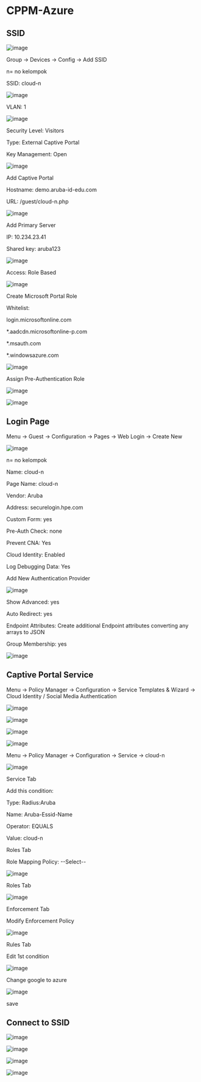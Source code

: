 # CPPM-Azure

## SSID

![image](https://github.com/aruba-id-edu/guide/assets/137608707/917dd7de-ed0e-41af-9a5b-d6b7fe25da0a)

Group -> Devices -> Config -> Add SSID

n= no kelompok

SSID: cloud-n

![image](https://github.com/aruba-id-edu/guide/assets/137608707/b17cf7fd-1d3b-4ef5-92bc-fd674bbae42c)

VLAN: 1

![image](https://github.com/aruba-id-edu/guide/assets/137608707/531f3776-bdf6-4571-8d7a-388323d8a04c)

Security Level: Visitors

Type: External Captive Portal

Key Management: Open

![image](https://github.com/aruba-id-edu/guide/assets/137608707/ed2587d0-3bf5-49d0-86e7-8a46c6250bd6)

Add Captive Portal

Hostname: demo.aruba-id-edu.com

URL: /guest/cloud-n.php

![image](https://github.com/aruba-id-edu/guide/assets/137608707/a14a0127-f485-4f8a-83c8-e33788fca38f)

Add Primary Server

IP: 10.234.23.41

Shared key: aruba123

![image](https://github.com/aruba-id-edu/guide/assets/137608707/89b1bc69-5784-44d5-a1a0-e8cd570d9b53)


Access: Role Based

![image](https://github.com/aruba-id-edu/guide/assets/137608707/0435ca7d-c684-46a5-8652-f44c4b609862)

Create Microsoft Portal Role

Whitelist:

login.microsoftonline.com

*.aadcdn.microsoftonline-p.com

*.msauth.com

*.windowsazure.com

![image](https://github.com/aruba-id-edu/guide/assets/137608707/fd2f5bfc-b7b0-4e72-863c-725dfd9bb0bc)

Assign Pre-Authentication Role

![image](https://github.com/aruba-id-edu/guide/assets/137608707/1ab2caee-77c2-4dfc-83ec-382d052f8464)

![image](https://github.com/aruba-id-edu/guide/assets/137608707/127f919e-0a3b-4655-b50e-a1e7e4d5e767)

## Login Page

Menu -> Guest -> Configuration -> Pages -> Web Login -> Create New

![image](https://github.com/aruba-id-edu/guide/assets/137608707/c12dcadc-f713-4629-936c-b65367ad9a2b)

n= no kelompok

Name: cloud-n

Page Name: cloud-n

Vendor: Aruba

Address: securelogin.hpe.com

Custom Form: yes

Pre-Auth Check: none

Prevent CNA: Yes

Cloud Identity: Enabled

Log Debugging Data: Yes

Add New Authentication Provider

![image](https://github.com/aruba-id-edu/guide/assets/137608707/0c3601d0-4928-451f-8063-dadef1e74ec1)

Show Advanced: yes

Auto Redirect: yes

Endpoint Attributes: Create additional Endpoint attributes converting any arrays to JSON

Group Membership: yes

![image](https://github.com/aruba-id-edu/guide/assets/137608707/c3af5a6d-c078-44a3-aa36-07e08b58fd9a)

## Captive Portal Service

Menu -> Policy Manager -> Configuration -> Service Templates & Wizard -> Cloud Identity / Social Media Authentication

![image](https://github.com/aruba-id-edu/guide/assets/137608707/2857ab47-9d86-4c32-a914-5d2b14fd99ec)

![image](https://github.com/aruba-id-edu/guide/assets/137608707/b60cc6ed-85cb-4230-87f8-1ccd597dde81)

![image](https://github.com/aruba-id-edu/guide/assets/137608707/0de2fcc8-eb6d-41f2-80b7-c6b1d1054ff5)

![image](https://github.com/aruba-id-edu/guide/assets/137608707/8862c464-dfd5-49df-816f-3575f5dc88ed)

Menu -> Policy Manager -> Configuration -> Service -> cloud-n

![image](https://github.com/aruba-id-edu/guide/assets/137608707/66a6c9db-4e91-49f0-a5d7-5b2f289b4085)

Service Tab

Add this condition:

Type: Radius:Aruba

Name: Aruba-Essid-Name

Operator: EQUALS

Value: cloud-n

Roles Tab

Role Mapping Policy: --Select--

![image](https://github.com/aruba-id-edu/guide/assets/137608707/206331d1-3e60-4c08-9b08-61bdc2b97c8c)

Roles Tab

![image](https://github.com/aruba-id-edu/guide/assets/137608707/db334127-17cb-4776-ae9a-624f9c200880)

Enforcement Tab

Modify Enforcement Policy

![image](https://github.com/aruba-id-edu/guide/assets/137608707/59bfdb0e-2ca4-4a83-b062-ff9c47fda5a9)

Rules Tab

Edit 1st condition

![image](https://github.com/aruba-id-edu/guide/assets/137608707/b8bd5e40-c1d4-4437-b4a3-36ff9dcb02c5)

Change google to azure

![image](https://github.com/aruba-id-edu/guide/assets/137608707/c00e4d3c-c2f2-40cb-a830-398f454dd4b3)

save

## Connect to SSID

![image](https://github.com/aruba-id-edu/guide/assets/137608707/20dd82b5-cd72-4b7b-8f81-c4896da31e8f)

![image](https://github.com/aruba-id-edu/guide/assets/137608707/2db20937-5046-4b1a-b8f4-911799aefe41)

![image](https://github.com/aruba-id-edu/guide/assets/137608707/67dd46cd-88f3-4063-b6f0-82b4f668d719)

![image](https://github.com/aruba-id-edu/guide/assets/137608707/3ad4ff9b-89df-428a-a82d-0634171b4ac5)
